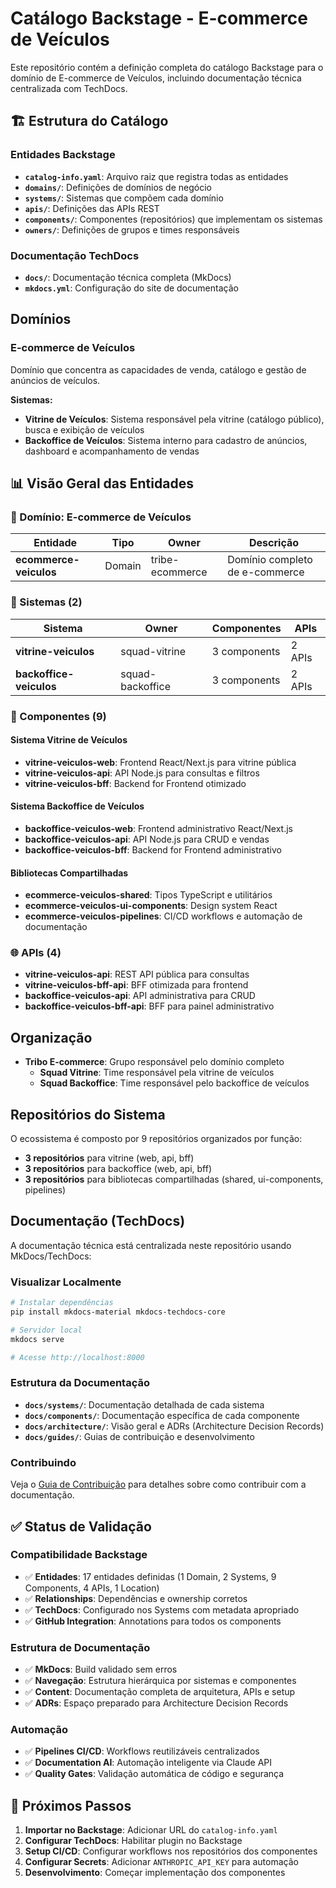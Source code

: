 # Catálogo Backstage - E-commerce de Veículos

Este repositório contém a definição completa do catálogo Backstage para o domínio de E-commerce de Veículos, incluindo documentação técnica centralizada com TechDocs.

## 🏗️ Estrutura do Catálogo

### Entidades Backstage
- **`catalog-info.yaml`**: Arquivo raiz que registra todas as entidades
- **`domains/`**: Definições de domínios de negócio
- **`systems/`**: Sistemas que compõem cada domínio  
- **`apis/`**: Definições das APIs REST
- **`components/`**: Componentes (repositórios) que implementam os sistemas
- **`owners/`**: Definições de grupos e times responsáveis

### Documentação TechDocs
- **`docs/`**: Documentação técnica completa (MkDocs)
- **`mkdocs.yml`**: Configuração do site de documentação


## Domínios

### E-commerce de Veículos
Domínio que concentra as capacidades de venda, catálogo e gestão de anúncios de veículos.

**Sistemas:**
- **Vitrine de Veículos**: Sistema responsável pela vitrine (catálogo público), busca e exibição de veículos
- **Backoffice de Veículos**: Sistema interno para cadastro de anúncios, dashboard e acompanhamento de vendas

## 📊 Visão Geral das Entidades

### 🏢 Domínio: E-commerce de Veículos
| Entidade | Tipo | Owner | Descrição |
|----------|------|-------|-----------|
| **ecommerce-veiculos** | Domain | tribe-ecommerce | Domínio completo de e-commerce |

### 🎯 Sistemas (2)
| Sistema | Owner | Componentes | APIs |
|---------|-------|-------------|------|
| **vitrine-veiculos** | squad-vitrine | 3 components | 2 APIs |
| **backoffice-veiculos** | squad-backoffice | 3 components | 2 APIs |

### 🔧 Componentes (9)
#### Sistema Vitrine de Veículos
- **vitrine-veiculos-web**: Frontend React/Next.js para vitrine pública
- **vitrine-veiculos-api**: API Node.js para consultas e filtros  
- **vitrine-veiculos-bff**: Backend for Frontend otimizado

#### Sistema Backoffice de Veículos  
- **backoffice-veiculos-web**: Frontend administrativo React/Next.js
- **backoffice-veiculos-api**: API Node.js para CRUD e vendas
- **backoffice-veiculos-bff**: Backend for Frontend administrativo

#### Bibliotecas Compartilhadas
- **ecommerce-veiculos-shared**: Tipos TypeScript e utilitários
- **ecommerce-veiculos-ui-components**: Design system React  
- **ecommerce-veiculos-pipelines**: CI/CD workflows e automação de documentação

### 🌐 APIs (4)
- **vitrine-veiculos-api**: REST API pública para consultas
- **vitrine-veiculos-bff-api**: BFF otimizada para frontend
- **backoffice-veiculos-api**: API administrativa para CRUD
- **backoffice-veiculos-bff-api**: BFF para painel administrativo

## Organização

- **Tribo E-commerce**: Grupo responsável pelo domínio completo
  - **Squad Vitrine**: Time responsável pela vitrine de veículos
  - **Squad Backoffice**: Time responsável pelo backoffice de veículos

## Repositórios do Sistema

O ecossistema é composto por 9 repositórios organizados por função:
- **3 repositórios** para vitrine (web, api, bff)
- **3 repositórios** para backoffice (web, api, bff)  
- **3 repositórios** para bibliotecas compartilhadas (shared, ui-components, pipelines)

## Documentação (TechDocs)

A documentação técnica está centralizada neste repositório usando MkDocs/TechDocs:

### Visualizar Localmente
```bash
# Instalar dependências
pip install mkdocs-material mkdocs-techdocs-core

# Servidor local
mkdocs serve

# Acesse http://localhost:8000
```

### Estrutura da Documentação
- **`docs/systems/`**: Documentação detalhada de cada sistema
- **`docs/components/`**: Documentação específica de cada componente
- **`docs/architecture/`**: Visão geral e ADRs (Architecture Decision Records)  
- **`docs/guides/`**: Guias de contribuição e desenvolvimento

### Contribuindo
Veja o [Guia de Contribuição](docs/guides/contributing.md) para detalhes sobre como contribuir com a documentação.

## ✅ Status de Validação

### Compatibilidade Backstage
- ✅ **Entidades**: 17 entidades definidas (1 Domain, 2 Systems, 9 Components, 4 APIs, 1 Location) 
- ✅ **Relationships**: Dependências e ownership corretos
- ✅ **TechDocs**: Configurado nos Systems com metadata apropriado
- ✅ **GitHub Integration**: Annotations para todos os components

### Estrutura de Documentação  
- ✅ **MkDocs**: Build validado sem erros
- ✅ **Navegação**: Estrutura hierárquica por sistemas e componentes
- ✅ **Content**: Documentação completa de arquitetura, APIs e setup
- ✅ **ADRs**: Espaço preparado para Architecture Decision Records

### Automação
- ✅ **Pipelines CI/CD**: Workflows reutilizáveis centralizados
- ✅ **Documentation AI**: Automação inteligente via Claude API
- ✅ **Quality Gates**: Validação automática de código e segurança

## 🚀 Próximos Passos

1. **Importar no Backstage**: Adicionar URL do `catalog-info.yaml` 
2. **Configurar TechDocs**: Habilitar plugin no Backstage
3. **Setup CI/CD**: Configurar workflows nos repositórios dos componentes
4. **Configurar Secrets**: Adicionar `ANTHROPIC_API_KEY` para automação
5. **Desenvolvimento**: Começar implementação dos componentes

